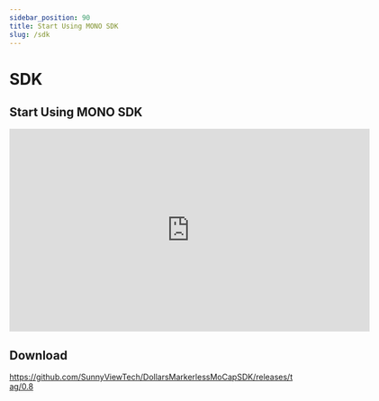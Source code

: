 ```yaml
---
sidebar_position: 90
title: Start Using MONO SDK 
slug: /sdk
---
```


# SDK

## Start Using MONO SDK

<iframe width="640" height="360" src="https://www.youtube.com/embed/NF0tC7BM2i4" title="YouTube video player" frameborder="0" allow="accelerometer; autoplay; clipboard-write; encrypted-media; gyroscope; picture-in-picture; web-share" allowfullscreen></iframe>

## Download

https://github.com/SunnyViewTech/DollarsMarkerlessMoCapSDK/releases/tag/0.8
